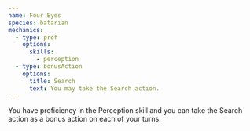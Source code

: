 ```yaml
---
name: Four Eyes
species: batarian
mechanics:
  - type: prof
    options:
      skills: 
        - perception
  - type: bonusAction
    options:
      title: Search
      text: You may take the Search action.
---
```

You have proficiency in the Perception skill and you can take the Search action as a bonus action on each of your turns.
